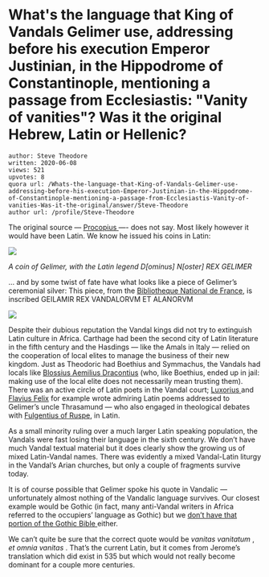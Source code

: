 # What's the language that King of Vandals Gelimer use, addressing before his execution Emperor Justinian, in the Hippodrome of Constantinople, mentioning a passage from Ecclesiastis: "Vanity of vanities"? Was it the original Hebrew, Latin or Hellenic?

	author: Steve Theodore
	written: 2020-06-08
	views: 521
	upvotes: 8
	quora url: /Whats-the-language-that-King-of-Vandals-Gelimer-use-addressing-before-his-execution-Emperor-Justinian-in-the-Hippodrome-of-Constantinople-mentioning-a-passage-from-Ecclesiastis-Vanity-of-vanities-Was-it-the-original/answer/Steve-Theodore
	author url: /profile/Steve-Theodore


The original source — [Procopius ](https://sourcebooks.fordham.edu/source/procop-wars4-9.asp)—- does not say. Most likely however it would have been Latin. We know he issued his coins in Latin:

![](https://qph.fs.quoracdn.net/main-qimg-949747bfa16ea0d01fba6c43a40a6260)

_A coin of Gelimer, with the Latin legend D[ominus] N[oster] REX GELIMER_ 

… and by some twist of fate have what looks like a piece of Gelimer’s ceremonial silver: This piece, from the [Bibliotheque National de France](http://medaillesetantiques.bnf.fr/ws/catalogue/app/collection/record/ark:/12148/c33gbfs80), is inscribed GEILAMIR REX VANDALORVM ET ALANORVM

![](https://qph.fs.quoracdn.net/main-qimg-75507eedacb2dde7bba63d34414541e0)

Despite their dubious reputation the Vandal kings did not try to extinguish Latin culture in Africa. Carthage had been the second city of Latin literature in the fifth century and the Hasdings — like the Amals in Italy — relied on the cooperation of local elites to manage the business of their new kingdom. Just as Theodoric had Boethius and Symmachus, the Vandals had locals like [Blossius Aemilius Dracontius](https://www.britannica.com/biography/Blossius-Aemilius-Dracontius) (who, like Boethius, ended up in jail: making use of the local elite does not necessarily mean trusting them). There was an active circle of Latin poets in the Vandal court; [Luxorius ](https://en.wikipedia.org/wiki/Luxorius_(poet))and [Flavius Felix](https://oxfordre.com/classics/classics/view/10.1093/acrefore/9780199381135.001.0001/acrefore-9780199381135-e-2655) for example wrote admiring Latin poems addressed to Gelimer’s uncle Thrasamund — who also engaged in theological debates with [Fulgentius of Ruspe](https://en.wikipedia.org/wiki/Fulgentius_of_Ruspe), in Latin.

As a small minority ruling over a much larger Latin speaking population, the Vandals were fast losing their language in the sixth century. We don’t have much Vandal textual material but it does clearly show the growing us of mixed Latin-Vandal names. There was evidently a mixed Vandal-Latin liturgy in the Vandal’s Arian churches, but only a couple of fragments survive today.

It is of course possible that Gelimer spoke his quote in Vandalic — unfortunately almost nothing of the Vandalic language survives. Our closest example would be Gothic (in fact, many anti-Vandal writers in Africa referred to the occupiers’ language as Gothic) but we [don’t have that portion of the Gothic Bible ](https://www.quora.com/Are-there-any-surviving-contemporary-written-accounts-of-the-Gothic-language/answer/Steve-Theodore)either.

We can’t quite be sure that the correct quote would be _vanitas vanitatum_ , _et omnia vanitas_ . That’s the current Latin, but it comes from Jerome’s translation which did exist in 535 but which would not really become dominant for a couple more centuries.

